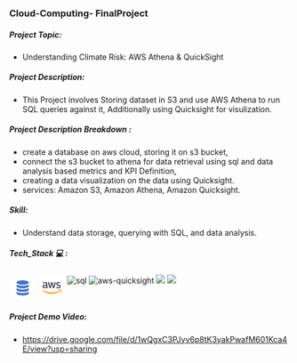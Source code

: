 ### Cloud-Computing- FinalProject

##### Project Topic:
- Understanding Climate Risk: AWS Athena & QuickSight
  
##### Project Description:
- This Project involves Storing dataset in S3 and use AWS Athena to run SQL queries against it, Additionally using Quicksight for visulization.

##### Project Description Breakdown :
- create a database on aws cloud, storing it on s3 bucket,
- connect the s3 bucket to athena for data retrieval using sql and data analysis based metrics and KPI Definition,
- creating a data visualization on the data using Quicksight.
- services: Amazon S3, Amazon Athena, Amazon Quicksight.

##### Skill: 

- Understand data storage, querying with SQL, and data analysis.

##### Tech_Stack 💻 :

<img src="https://raw.githubusercontent.com/github/explore/80688e429a7d4ef2fca1e82350fe8e3517d3494d/topics/sql/sql.png" alt="sql" height="40" style="vertical-align:top; margin:4px">  <img src="https://raw.githubusercontent.com/github/explore/80688e429a7d4ef2fca1e82350fe8e3517d3494d/topics/aws/aws.png" alt="aws" height="40" style="vertical-align:top; margin:4px"> <img src="https://img.shields.io/badge/sql-orange" alt="sql" />  <img src="https://img.shields.io/badge/aws-quicksight-blue" alt="aws-quicksight" /> <img src="https://img.shields.io/badge/aws-athena-lightgreen" />  <img src="https://img.shields.io/badge/aws-s3-lightgreen"/> </p>



##### Project Demo Video:

- https://drive.google.com/file/d/1wQgxC3PJyv6p8tK3yakPwafM601Kca4E/view?usp=sharing
